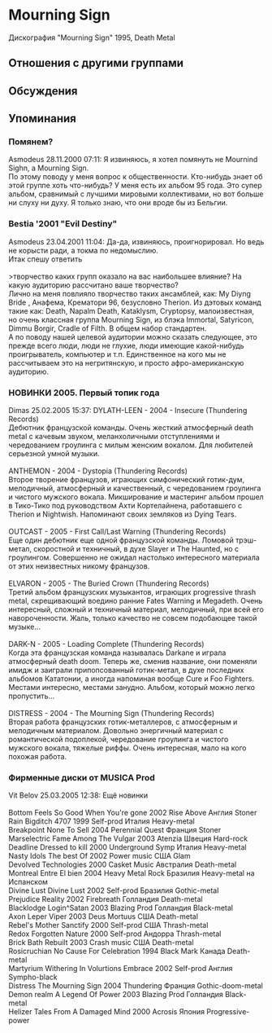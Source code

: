 # Mourning Sign

Дискография
"Mourning Sign" 1995, Death Metal

## Отношения с другими группами


## Обсуждения


## Упоминания

### Помянем?

Asmodeus 28.11.2000 07:11:
Я извиняюсь, я хотел помянуть не Mournind Sighn, а Mourning Sign.<BR>По этому поводу у меня вопрос к общественности. Кто-нибудь знает об этой группе хоть что-нибудь? У меня есть их альбом 95 года. Это супер альбом, сравнимый с лучшими мировыми коллективами, но вот больше ни слуху ни духу. Я только знаю, что они вроде бы из Бельгии.

### Bestia '2001 "Evil Destiny"

Asmodeus 23.04.2001 11:04:
Да-да, извиняюсь, проигнорировал. Но ведь не корысти ради, а токма по недомыслию.<BR>Итак спешу ответить<BR><BR>&gt;творчество каких групп оказало на вас наибольшее влияние? На какую аудиторию рассчитано ваше творчество?<BR>Лично на меня повлияло творчество таких ансамблей, как: My Diyng Bride , Анафема, Крематори 96, безусловно Therion. Из дэтовых команд такие как: Death, Napalm Death, Kataklysm, Cryptopsy, малоизвестная, но очень классная группа Mourning Sign, из блэка Immortal, Satyricon, Dimmu Borgir, Cradle of Filth. В общем набор стандартен. <BR>А по поводу нашей целевой аудитории можно сказать следующее, это прежде всего люди, люди не глухие, люди имеющие какой-нибудь проигрыватель, компьютер и т.п. Единственное на кого мы не рассчитываем это на негритянскую, и просто афро-американскую аудиторию. <BR>

### НОВИНКИ 2005. Первый топик года

Dimas 25.02.2005 15:37:
DYLATH-LEEN - 2004 - Insecure (Thundering Records)<BR>Дебютник французской команды. Очень жесткий атмосферный death metal с качевым звуком, меланхоличными отступлениями и чередованием гроулинга с милым женским вокалом. Для любителей серьезной умной музыки. <BR><BR>ANTHEMON - 2004 - Dystopia (Thundering Records)<BR>Второе творение французов, играющих симфонический готик-дум, мелодичный, атмосферный и качественный, с чередованием гроулинга и чистого мужского вокала. Микширование и мастеринг альбом прошел в Тико-Тико под руководством Ахти Кортелайнена, работавшего с Therion и Nightwish. Напоминают своих земляков из Dying Tears.<BR><BR>OUTCAST - 2005 - First Call/Last Warning (Thundering Records)<BR>Еще один дебютник еще одной французской команды. Ломовой трэш-метал, скоростной и техничный, в духе Slayer и The Haunted, но с гроулингом. Совершенно не ожидал настолько интересного материала от этих неизвестных никому французов.<BR><BR>ELVARON - 2005 - The Buried Crown (Thundering Records)<BR>Третий альбом французских музыкантов, играющих progressive thrash metal, скрещивающий воедино ранние Fates Warning и Megadeth. Очень интересный, сложный и техничный материал, мелодичный, при всей его навороченности. Жаль, только качество не совсем подобающее такой музыке...<BR><BR>DARK-N - 2005 - Loading Complete (Thundering Records)<BR>Когда эта французская команда называлась Darkane и играла атмосферный death doom. Теперь же, сменив название, они поменяли имидж и заиграли припопсованный готик-метал, в духе последних альбомов Кататонии, а иногда напоминая вообще Cure и Foo Fighters. Местами интересно, местами занудно. Альбом, который можно легко пропустить...<BR><BR>DISTRESS - 2004 - The Mourning Sign (Thundering Records)<BR>Вторая работа французских готик-металлеров, с атмосферным и мелодичным материалом. Довольно энергичный материал с романтической подоплекой, чередование гроулинга и чистого мужского вокала, тяжелые риффы. Очень интересная, мало на кого похожая работа. 

### Фирменные диски от MUSICA Prod

Vit Belov 25.03.2005 12:38:
Ещё новинки<BR><BR>Bottom	Feels So Good When You're gone	2002	Rise Above	Англия	Stoner<BR>Rain	Bigditch 4707	1999	Self-prod	Италия	Heavy-metal<BR>Breakpoint	None To Sell	2004	Perennial Quest	Франция	Stoner<BR>Marselectric	Fame Among The Vulgar	2003	Atenzia	Швеция	Hard-rock<BR>Deadline	Dressed to kill	2000	Underground Symp	Италия	Heavy-metal<BR>Nasty Idols	The best Of	2002	Power music	США	Glam<BR>Devolved	Technologies	2000	Casket Music	Австралия	Death-metal<BR>Montreal	Entre El bien	2004	Heavy Metal Rock	Бразилия	Heavy-metal на Испанском<BR>Divine Lust	Divine Lust	2002	Self-prod	Бразилия	Gothic-metal<BR>Prejudice	Reality	2002	Firebreath	Голландия	Death-metal<BR>Blacklodge	Login^Satan	2003	Blazing Prod	Голландия	Black-metal<BR>Axon	Leper Viper	2003	Deus Mortuus	США	Death-metal<BR>Rebel's Mother	Sanctify	2000	Self-prod	США	Thrash-metal<BR>Redox	Forgotten Nature	2000	Self-prod	Андорра	Thrash-metal<BR>Brick Bath	Rebuilt	2003	Crash music	США	Death-metal<BR>Rosicruchian	No Cause For Celebration	1994	Black Mark	Канада	Death-metal<BR>Martyrium	Withering In Volurtions Embrace	2002	Self-prod	Англия	Sympho-black<BR>Distress	The Mourning Sign	2004	Thundering	Франция	Gothic-doom-metal<BR>Demon realm	A Legend Of Power	2003	Blazing Prod	Голландия	Black-metal<BR>Helizer	Tales From A Damaged Mind	2000	Acrosis	Япония	Progressive-power<BR>

